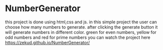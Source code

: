 # NumberGenerator
this project is done using html,css and js.
in this simple project the user can choose how many numbers to generate.
after clicking the generate button it will generate numbers in different color.
green for even numbers,
yellow for odd numbers and
red for prime numbers
you can watch the project here https://zekud.github.io/NumberGenerator/
